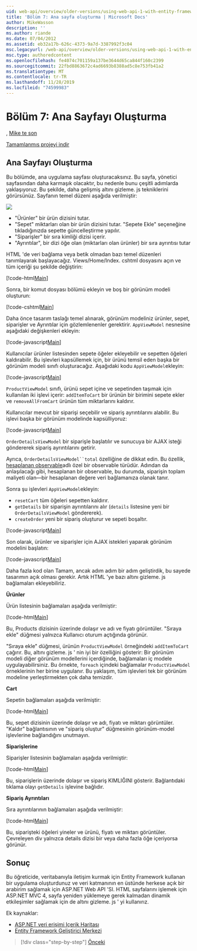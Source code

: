 ```yaml
---
uid: web-api/overview/older-versions/using-web-api-1-with-entity-framework-5/using-web-api-with-entity-framework-part-7
title: 'Bölüm 7: Ana sayfa oluşturma | Microsoft Docs'
author: MikeWasson
description: ''
ms.author: riande
ms.date: 07/04/2012
ms.assetid: eb32a17b-626c-4373-9a7d-3387992f3c04
msc.legacyurl: /web-api/overview/older-versions/using-web-api-1-with-entity-framework-5/using-web-api-with-entity-framework-part-7
msc.type: authoredcontent
ms.openlocfilehash: fe4074c701159a137be3644d65ca844f160c2399
ms.sourcegitcommit: 22fbd8863672c4ad6693b8388ad5c8e753fb41a2
ms.translationtype: MT
ms.contentlocale: tr-TR
ms.lasthandoff: 11/28/2019
ms.locfileid: "74599983"
---
```

# <a name="part-7-creating-the-main-page"></a>Bölüm 7: Ana Sayfayı Oluşturma

, [Mike te son](https://github.com/MikeWasson)

[Tamamlanmış projeyi indir](https://code.msdn.microsoft.com/ASP-NET-Web-API-with-afa30545)

## <a name="creating-the-main-page"></a>Ana Sayfayı Oluşturma

Bu bölümde, ana uygulama sayfası oluşturacaksınız. Bu sayfa, yönetici sayfasından daha karmaşık olacaktır, bu nedenle bunu çeşitli adımlarda yaklaşıyoruz. Bu şekilde, daha gelişmiş altını gizleme. js tekniklerini görürsünüz. Sayfanın temel düzeni aşağıda verilmiştir:

![](using-web-api-with-entity-framework-part-7/_static/image1.png)

- "Ürünler" bir ürün dizisini tutar.
- "Sepet" miktarları olan bir ürün dizisini tutar. "Sepete Ekle" seçeneğine tıkladığınızda sepette güncelleştirme yapılır.
- "Siparişler" bir sıra kimliği dizisi içerir.
- "Ayrıntılar", bir dizi öğe olan (miktarları olan ürünler) bir sıra ayrıntısı tutar

HTML 'de veri bağlama veya betik olmadan bazı temel düzenleri tanımlayarak başlayacağız. Views/Home/Index. cshtml dosyasını açın ve tüm içeriği şu şekilde değiştirin:

[!code-html[Main](using-web-api-with-entity-framework-part-7/samples/sample1.html)]

Sonra, bir komut dosyası bölümü ekleyin ve boş bir görünüm modeli oluşturun:

[!code-cshtml[Main](using-web-api-with-entity-framework-part-7/samples/sample2.cshtml)]

Daha önce tasarım taslağı temel alınarak, görünüm modeliniz ürünler, sepet, siparişler ve Ayrıntılar için gözlemlenenler gerektirir. `AppViewModel` nesnesine aşağıdaki değişkenleri ekleyin:

[!code-javascript[Main](using-web-api-with-entity-framework-part-7/samples/sample3.js)]

Kullanıcılar ürünler listesinden sepete öğeler ekleyebilir ve sepetten öğeleri kaldırabilir. Bu işlevleri kapsüllemek için, bir ürünü temsil eden başka bir görünüm modeli sınıfı oluşturacağız. Aşağıdaki kodu `AppViewModel`ekleyin:

[!code-javascript[Main](using-web-api-with-entity-framework-part-7/samples/sample4.js?highlight=4)]

`ProductViewModel` sınıfı, ürünü sepet içine ve sepetinden taşımak için kullanılan iki işlevi içerir: `addItemToCart` bir ürünün bir birimini sepete ekler ve `removeAllFromCart` ürünün tüm miktarlarını kaldırır.

Kullanıcılar mevcut bir siparişi seçebilir ve sipariş ayrıntılarını alabilir. Bu işlevi başka bir görünüm modelinde kapsülliyoruz:

[!code-javascript[Main](using-web-api-with-entity-framework-part-7/samples/sample5.js?highlight=4)]

`OrderDetailsViewModel` bir siparişle başlatılır ve sunucuya bir AJAX isteği göndererek sipariş ayrıntılarını getirir.

Ayrıca, `OrderDetailsViewModel``total` özelliğine de dikkat edin. Bu özellik, [hesaplanan observable](http://knockoutjs.com/documentation/computedObservables.html)adlı özel bir observable türüdür. Adından da anlaşılacağı gibi, hesaplanan bir observable, bu durumda, siparişin toplam maliyeti olan&#8212;bir hesaplanan değere veri bağlamanıza olanak tanır.

Sonra şu işlevleri `AppViewModel`ekleyin:

- `resetCart` tüm öğeleri sepetten kaldırır.
- `getDetails` bir siparişin ayrıntılarını alır (`details` listesine yeni bir `OrderDetailsViewModel` göndererek).
- `createOrder` yeni bir sipariş oluşturur ve sepeti boşaltır.

[!code-javascript[Main](using-web-api-with-entity-framework-part-7/samples/sample6.js?highlight=4)]

Son olarak, ürünler ve siparişler için AJAX istekleri yaparak görünüm modelini başlatın:

[!code-javascript[Main](using-web-api-with-entity-framework-part-7/samples/sample7.js)]

Daha fazla kod olan Tamam, ancak adım adım bir adım geliştirdik, bu sayede tasarımın açık olması gerekir. Artık HTML 'ye bazı altını gizleme. js bağlamaları ekleyebiliriz.

**Ürünler**

Ürün listesinin bağlamaları aşağıda verilmiştir:

[!code-html[Main](using-web-api-with-entity-framework-part-7/samples/sample8.html)]

Bu, Products dizisinin üzerinde dolaşır ve adı ve fiyatı görüntüler. "Sıraya ekle" düğmesi yalnızca Kullanıcı oturum açtığında görünür.

"Sıraya ekle" düğmesi, ürünün `ProductViewModel` örneğindeki `addItemToCart` çağırır. Bu, altını gizleme. js ' nin iyi bir özelliğini gösterir: Bir görünüm modeli diğer görünüm modellerini içerdiğinde, bağlamaları iç modele uygulayabilirsiniz. Bu örnekte, `foreach` içindeki bağlamalar `ProductViewModel` örneklerinin her birine uygulanır. Bu yaklaşım, tüm işlevleri tek bir görünüm modeline yerleştirmekten çok daha temizdir.

**Cart**

Sepetin bağlamaları aşağıda verilmiştir:

[!code-html[Main](using-web-api-with-entity-framework-part-7/samples/sample9.html)]

Bu, sepet dizisinin üzerinde dolaşır ve adı, fiyatı ve miktarı görüntüler. "Kaldır" bağlantısının ve "sipariş oluştur" düğmesinin görünüm-model işlevlerine bağlandığını unutmayın.

**Siparişlerine**

Siparişler listesinin bağlamaları aşağıda verilmiştir:

[!code-html[Main](using-web-api-with-entity-framework-part-7/samples/sample10.html)]

Bu, siparişlerin üzerinde dolaşır ve sipariş KIMLIĞINI gösterir. Bağlantıdaki tıklama olayı `getDetails` işlevine bağlıdır.

**Sipariş Ayrıntıları**

Sıra ayrıntılarının bağlamaları aşağıda verilmiştir:

[!code-html[Main](using-web-api-with-entity-framework-part-7/samples/sample11.html)]

Bu, siparişteki öğeleri yineler ve ürünü, fiyatı ve miktarı görüntüler. Çevreleyen div yalnızca details dizisi bir veya daha fazla öğe içeriyorsa görünür.

## <a name="conclusion"></a>Sonuç

Bu öğreticide, veritabanıyla iletişim kurmak için Entity Framework kullanan bir uygulama oluşturdunuz ve veri katmanının en üstünde herkese açık bir arabirim sağlamak için ASP.NET Web API 'SI. HTML sayfalarını işlemek için ASP.NET MVC 4, sayfa yeniden yüklemeye gerek kalmadan dinamik etkileşimler sağlamak için de altını gizleme. js ' yi kullanırız.

Ek kaynaklar:

- [ASP.NET veri erişimi Içerik Haritası](https://msdn.microsoft.com/library/6759sth4.aspx)
- [Entity Framework Geliştirici Merkezi](https://msdn.microsoft.com/data/ef)

> [!div class="step-by-step"]
> [Önceki](using-web-api-with-entity-framework-part-6.md)

